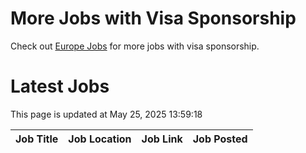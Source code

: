# More Jobs with Visa Sponsorship

Check out [Europe Jobs](https://github.com/sureshparimi/europejobs#latest-jobs) for more jobs with visa sponsorship.

# Latest Jobs

This page is updated at May 25, 2025 13:59:18

| Job Title | Job Location | Job Link | Job Posted |
| --- | --- | --- | --- |
